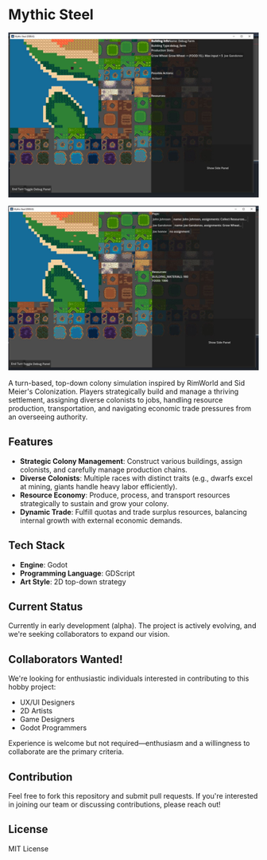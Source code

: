 
# Mythic Steel

![1](static-images/1.JPG)

![2](static-images/2.JPG)

A turn-based, top-down colony simulation inspired by RimWorld and Sid Meier's Colonization. Players strategically build and manage a thriving settlement, assigning diverse colonists to jobs, handling resource production, transportation, and navigating economic trade pressures from an overseeing authority.

## Features

- **Strategic Colony Management**: Construct various buildings, assign colonists, and carefully manage production chains.
- **Diverse Colonists**: Multiple races with distinct traits (e.g., dwarfs excel at mining, giants handle heavy labor efficiently).
- **Resource Economy**: Produce, process, and transport resources strategically to sustain and grow your colony.
- **Dynamic Trade**: Fulfill quotas and trade surplus resources, balancing internal growth with external economic demands.

## Tech Stack

- **Engine**: Godot
- **Programming Language**: GDScript
- **Art Style**: 2D top-down strategy

## Current Status

Currently in early development (alpha). The project is actively evolving, and we're seeking collaborators to expand our vision.

## Collaborators Wanted!
We're looking for enthusiastic individuals interested in contributing to this hobby project:
- UX/UI Designers
- 2D Artists
- Game Designers
- Godot Programmers

Experience is welcome but not required—enthusiasm and a willingness to collaborate are the primary criteria.

## Contribution

Feel free to fork this repository and submit pull requests. If you're interested in joining our team or discussing contributions, please reach out!

## License

MIT License
